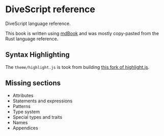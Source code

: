 # DiveScript reference

DiveScript language reference.

This book is written using [mdBook](https://rust-lang.github.io/mdBook/) and was mostly copy-pasted from the Rust language reference.

## Syntax Highlighting

The `theme/highlight.js` is took from building [this fork of highlight.js](https://github.com/divescript/highlight-js/tree/main#build-from-source).

## Missing sections

- Attributes
- Statements and expressions
- Patterns
- Type system
- Special types and traits
- Names
- Appendices